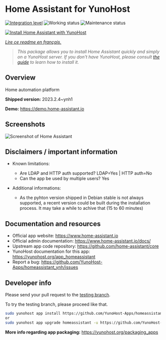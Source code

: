 <!--
N.B.: This README was automatically generated by https://github.com/YunoHost/apps/tree/master/tools/README-generator
It shall NOT be edited by hand.
-->

# Home Assistant for YunoHost

[![Integration level](https://dash.yunohost.org/integration/homeassistant.svg)](https://dash.yunohost.org/appci/app/homeassistant) ![Working status](https://ci-apps.yunohost.org/ci/badges/homeassistant.status.svg) ![Maintenance status](https://ci-apps.yunohost.org/ci/badges/homeassistant.maintain.svg)

[![Install Home Assistant with YunoHost](https://install-app.yunohost.org/install-with-yunohost.svg)](https://install-app.yunohost.org/?app=homeassistant)

*[Lire ce readme en français.](./README_fr.md)*

> *This package allows you to install Home Assistant quickly and simply on a YunoHost server.
If you don't have YunoHost, please consult [the guide](https://yunohost.org/#/install) to learn how to install it.*

## Overview

Home automation platform

**Shipped version:** 2023.2.4~ynh1

**Demo:** https://demo.home-assistant.io

## Screenshots

![Screenshot of Home Assistant](./doc/screenshots/screenshot1.png)

## Disclaimers / important information

* Known limitations:
    * Are LDAP and HTTP auth supported? LDAP=Yes | HTTP auth=No
    * Can the app be used by multiple users? Yes


* Additional informations:
    * As the pyhton version shipped in Debian stable is not always supported, a recent version could be built during the installation process. It may take a while to achive that (15 to 60 minutes)

## Documentation and resources

* Official app website: <https://www.home-assistant.io>
* Official admin documentation: <https://www.home-assistant.io/docs/>
* Upstream app code repository: <https://github.com/home-assistant/core>
* YunoHost documentation for this app: <https://yunohost.org/app_homeassistant>
* Report a bug: <https://github.com/YunoHost-Apps/homeassistant_ynh/issues>

## Developer info

Please send your pull request to the [testing branch](https://github.com/YunoHost-Apps/homeassistant_ynh/tree/testing).

To try the testing branch, please proceed like that.

``` bash
sudo yunohost app install https://github.com/YunoHost-Apps/homeassistant_ynh/tree/testing --debug
or
sudo yunohost app upgrade homeassistant -u https://github.com/YunoHost-Apps/homeassistant_ynh/tree/testing --debug
```

**More info regarding app packaging:** <https://yunohost.org/packaging_apps>
